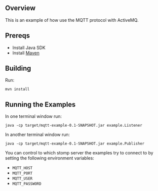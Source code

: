 ## Overview

This is an example of how use the MQTT protocol with ActiveMQ.  

## Prereqs

- Install Java SDK
- Install [Maven](http://maven.apache.org/download.html) 

## Building

Run:

    mvn install

## Running the Examples

In one terminal window run:

    java -cp target/mqtt-example-0.1-SNAPSHOT.jar example.Listener

In another terminal window run:

    java -cp target/mqtt-example-0.1-SNAPSHOT.jar example.Publisher

You can control to which stomp server the examples try to connect to by
setting the following environment variables: 

* `MQTT_HOST`
* `MQTT_PORT`
* `MQTT_USER`
* `MQTT_PASSWORD`
